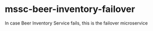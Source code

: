 # mssc-beer-inventory-failover
In case Beer Inventory Service fails, this is the failover microservice
